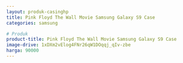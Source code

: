 ```yaml
---
layout: produk-casinghp
title: Pink Floyd The Wall Movie Samsung Galaxy S9 Case
categories: samsung

# Produk
product-title: Pink Floyd The Wall Movie Samsung Galaxy S9 Case
image-drive: 1xDXm2vElog4FNr26qW1DOqqj_qIv-zbe
harga: 90000
---
```

